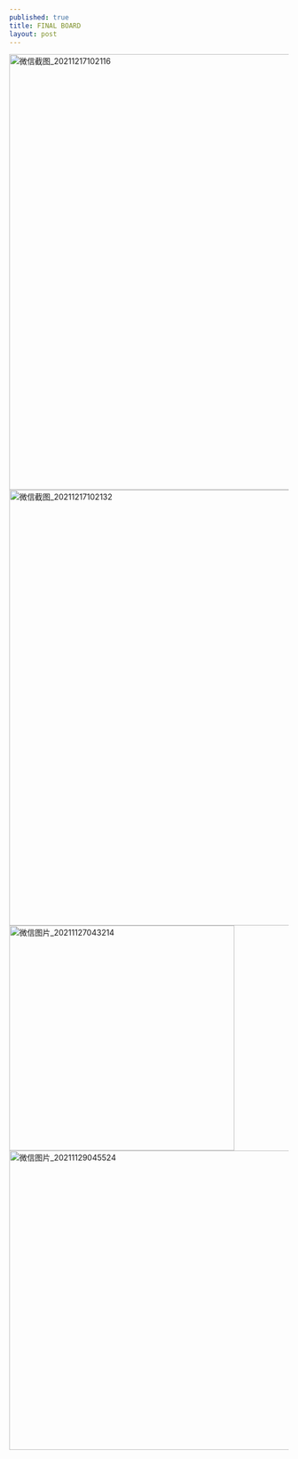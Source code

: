```yaml
---
published: true
title: FINAL BOARD
layout: post
---
```

<img width="786" alt="微信截图_20211217102116" src="https://user-images.githubusercontent.com/90523160/146478435-b69f75f8-b4e8-45d7-b56e-5e93807de2bd.png">
<img width="786" alt="微信截图_20211217102132" src="https://user-images.githubusercontent.com/90523160/146478443-a73ba85e-6105-4d2c-a712-11679c6a58aa.png">
<img width="406" alt="微信图片_20211127043214" src="https://user-images.githubusercontent.com/90523160/146478482-ec480537-9dc6-40dd-b62f-91d8e07761a4.png">
<img width="540" alt="微信图片_20211129045524" src="https://user-images.githubusercontent.com/90523160/146478493-d875c6c8-76c2-45e7-b1ee-86ea95887725.png">

